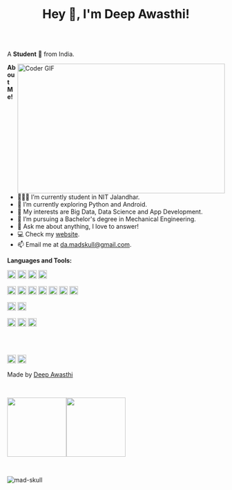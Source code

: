 
<div align="center">
<h1 title="hehehe"> Hey 👋, I'm Deep Awasthi!</h1>
</div>





<br />
<br />

A **Student** 🚀 from India.

  <img src="https://miro.medium.com/max/2800/1*BU7f02LeQeELztqxa8eCmw.gif" align="right" alt="Coder GIF" width="480" height="300">

**About Me!**

- 👨🏽‍💻 I’m currently student in NIT Jalandhar.
- 🌱 I’m currently exploring Python and Android. 
- 🤔 My interests are Big Data, Data Science and App Development.
- 💼 I’m pursuing a Bachelor's degree in Mechanical Engineering.
- 💬 Ask me about anything, I love to answer!
- 💻 Check my [website](https://thedeepawasthi.web.app/).
- 📫 Email me at [da.madskull@gmail.com](mailto:da.madskull@gmail.com).


**Languages and Tools:**  


<code><img height="20" src="https://img.shields.io/badge/Python-FFD43B?style=for-the-badge&logo=python&logoColor=darkgreen"></code>
<code><img height="20" src="https://img.shields.io/badge/Java-ED8B00?style=for-the-badge&logo=java&logoColor=white"></code>
<code><img height="20" src="https://img.shields.io/badge/Kotlin-0095D5?&style=for-the-badge&logo=kotlin&logoColor=white"></code>
<code><img height="20" src="https://img.shields.io/badge/C%2B%2B-00599C?style=for-the-badge&logo=c%2B%2B&logoColor=white"></code>

<code><img height="20" src="https://img.shields.io/badge/Android-3DDC84?style=for-the-badge&logo=android&logoColor=white"></code>
<code><img height="20" src="https://img.shields.io/badge/Flutter-02569B?style=for-the-badge&logo=flutter&logoColor=white"></code>
<code><img height="20" src="https://img.shields.io/badge/PostgreSQL-316192?style=for-the-badge&logo=postgresql&logoColor=white"></code>
<code><img height="20" src="https://img.shields.io/badge/MySQL-00000F?style=for-the-badge&logo=mysql&logoColor=white"></code>
<code><img height="20" src="https://img.shields.io/badge/TensorFlow-FF6F00?style=for-the-badge&logo=TensorFlow&logoColor=white"></code>
<code><img height="20" src="https://img.shields.io/badge/Django-092E20?style=for-the-badge&logo=django&logoColor=white"></code>
<code><img height="20" src="https://img.shields.io/badge/Git-F05032?style=for-the-badge&logo=git&logoColor=white"></code>

<code><img height="20" src="https://img.shields.io/badge/Jupyter-F37626.svg?&style=for-the-badge&logo=Jupyter&logoColor=white"></code>
<code><img height="20" src="https://img.shields.io/badge/conda-342B029.svg?&style=for-the-badge&logo=anaconda&logoColor=white"></code>


<code><img height="20" src="https://img.shields.io/badge/Adobe%20Illustrator-FF9A00?style=for-the-badge&logo=adobe%20illustrator&logoColor=white"></code>
<code><img height="20" src="https://img.shields.io/badge/Adobe%20XD-470137?style=for-the-badge&logo=Adobe%20XD&logoColor=#FF61F6"></code>
<code><img height="20" src="https://img.shields.io/badge/Figma-F24E1E?style=for-the-badge&logo=figma&logoColor=white"></code>

<br />
<br />

[<img height="20" src="https://img.shields.io/badge/LinkedIn-0077B5?style=for-the-badge&logo=linkedin&logoColor=white">](https://www.linkedin.com/in/deep-awasthi)
[<img height="20" src="https://img.shields.io/badge/linktree-39E09B?style=for-the-badge&logo=linktree&logoColor=white">](https://linktr.ee/deepawasthi)


Made by [Deep Awasthi](https://github.com/mad-skull)

<br />

<img height="137px" src="https://github-readme-stats.vercel.app/api?username=mad-skull&hide_title=true&hide_border=true&show_icons=true&include_all_commits=true&count_private=true&line_height=21&text_color=000&icon_color=000&bg_color=0,ea6161,ffc64d,fffc4d,52fa5a&theme=graywhite" /><img height="137px" src="https://github-readme-stats.vercel.app/api/top-langs/?username=mad-skull&hide=html&hide_title=true&hide_border=true&layout=compact&langs_count=8&text_color=000&icon_color=fff&bg_color=0,52fa5a,4dfcff,c64dff&theme=graywhite" />

<br />

<p><img align="left" src="https://activity-graph.herokuapp.com/graph?username=mad-skull&theme=github" alt="mad-skull" /></p> 
